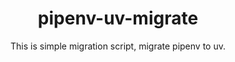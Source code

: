 <h1 align="center">pipenv-uv-migrate</h1>
<p align="center">This is simple migration script, migrate pipenv to uv.</p>
